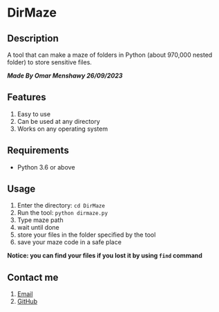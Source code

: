 # DirMaze

## Description

A tool that can make a maze of folders in Python (about 970,000 nested folder) to store sensitive files.

_**Made By Omar Menshawy 26/09/2023**_

## Features

1. Easy to use
2. Can be used at any directory
3. Works on any operating system

## Requirements

- Python 3.6 or above

## Usage

1. Enter the directory: `cd DirMaze`
2. Run the tool: `python dirmaze.py`
3. Type maze path
4. wait until done
5. store your files in the folder specified by the tool
6. save your maze code in a safe place

**Notice: you can find your files if you lost it by using `find` command**

## Contact me

1. <a href="mailto:omar-menshawy@proton.me" target="_blank">Email</a>
2. <a href="https://github.com/OmarMenshawy/">GitHub</a>
